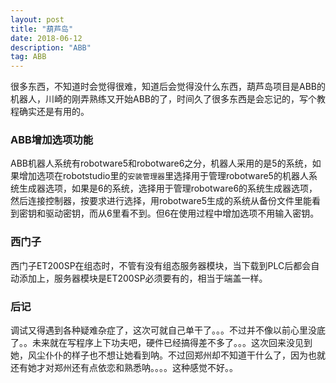 ```yaml
---
layout: post
title: "葫芦岛"
date: 2018-06-12
description: "ABB"
tag: ABB
---
```

很多东西，不知道时会觉得很难，知道后会觉得没什么东西，葫芦岛项目是ABB的机器人，川崎的刚弄熟练又开始ABB的了，时间久了很多东西是会忘记的，写个教程确实还是有用的。
### ABB增加选项功能
ABB机器人系统有robotware5和robotware6之分，机器人采用的是5的系统，如果增加选项在robotstudio里的`安装管理器`里选择用于管理robotware5的机器人系统生成器选项，如果是6的系统，选择用于管理robotware6的系统生成器选项，然后连接控制器，按要求进行选择，用robotware5生成的系统从备份文件里能看到密钥和驱动密钥，而从6里看不到。但6在使用过程中增加选项不用输入密钥。
### 西门子
西门子ET200SP在组态时，不管有没有组态服务器模块，当下载到PLC后都会自动添加上，服务器模块是ET200SP必须要有的，相当于端盖一样。
### 后记
调试又得遇到各种疑难杂症了，这次可就自己单干了。。。不过并不像以前心里没底了。。未来就在写程序上下功夫吧，硬件已经搞得差不多了。。。这次回来没见到她，风尘仆仆的样子也不想让她看到呐。不过回郑州却不知道干什么了，因为也就还有她才对郑州还有点依恋和熟悉呐。。。。这种感觉不好。。
